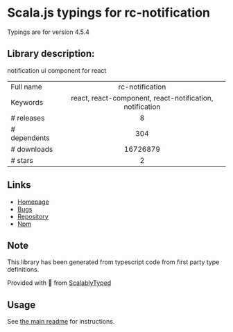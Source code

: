 
# Scala.js typings for rc-notification

Typings are for version 4.5.4

## Library description:
notification ui component for react

|                    |                 |
| ------------------ | :-------------: |
| Full name          | rc-notification |
| Keywords           | react, react-component, react-notification, notification |
| # releases         | 8 |
| # dependents       | 304 |
| # downloads        | 16726879 |
| # stars            | 2 |

## Links
- [Homepage](http://github.com/react-component/notification)
- [Bugs](http://github.com/react-component/notification/issues)
- [Repository](https://github.com/react-component/notification)
- [Npm](https://www.npmjs.com/package/rc-notification)
    


## Note
This library has been generated from typescript code from first party type definitions.

Provided with :purple_heart: from [ScalablyTyped](https://github.com/oyvindberg/ScalablyTyped)

## Usage
See [the main readme](../../readme.md) for instructions.


